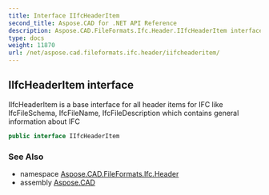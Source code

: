 ```yaml
---
title: Interface IIfcHeaderItem
second_title: Aspose.CAD for .NET API Reference
description: Aspose.CAD.FileFormats.Ifc.Header.IIfcHeaderItem interface. IIfcHeaderItem is a base interface for all header items for IFC like IfcFileSchema IfcFileName IfcFileDescription which contains general information about IFC
type: docs
weight: 11870
url: /net/aspose.cad.fileformats.ifc.header/iifcheaderitem/
---
```

## IIfcHeaderItem interface

IIfcHeaderItem is a base interface for all header items for IFC like IfcFileSchema, IfcFileName, IfcFileDescription which contains general information about IFC

```csharp
public interface IIfcHeaderItem
```

### See Also

* namespace [Aspose.CAD.FileFormats.Ifc.Header](../../aspose.cad.fileformats.ifc.header/)
* assembly [Aspose.CAD](../../)



